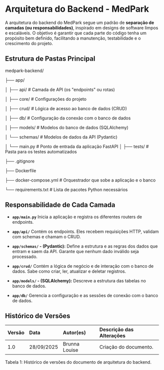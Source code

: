 # Arquitetura do Backend - MedPark

A arquitetura do backend do MedPark segue um padrão de **separação de camadas (ou responsabilidades)**, inspirado em designs de software limpos e escaláveis. O objetivo é garantir que cada parte do código tenha um propósito bem definido, facilitando a manutenção, testabilidade e o crescimento do projeto.

## Estrutura de Pastas Principal

medpark-backend/

├── app/  

│   ├── api/              # Camada de API (os "endpoints" ou rotas)

│   ├── core/             # Configurações do projeto

│   ├── crud/             # Lógica de acesso ao banco de dados (CRUD)

│   ├── db/               # Configuração da conexão com o banco de dados

│   ├── models/           # Modelos do banco de dados (SQLAlchemy)

│   └── schemas/          # Modelos de dados da API (Pydantic)

│   └── main.py           # Ponto de entrada da aplicação FastAPI
│
├── tests/                # Pasta para os testes automatizados

├── .gitignore

├── Dockerfile          

├── docker-compose.yml    # Orquestrador que sobe a aplicação e o banco

└── requirements.txt      # Lista de pacotes Python necessários


## Responsabilidade de Cada Camada

- **`app/main.py`** Inicia a aplicação e registra os diferentes routers de endpoints.

- **`app/api/`** Contém os endpoints. Eles recebem requisições HTTP, validam com schemas e chamam o CRUD.

- **`app/schemas/` - (Pydantic):** Define a estrutura e as regras dos dados que entram e saem da API. Garante que nenhum dado inválido seja processado.

- **`app/crud/`** Contém a lógica de negócio e de interação com o banco de dados. Sabe como criar, ler, atualizar e deletar registros.

- **`app/models/` - (SQLAlchemy):** Descreve a estrutura das tabelas no banco de dados.

- **`app/db/`** Gerencia a configuração e as sessões de conexão com o banco de dados.

## Histórico de Versões

<div align="center">
  <table class="md-table">
    <thead>
      <tr>
        <th align="left">Versão</th>
        <th align="left">Data</th>
        <th align="left">Autor(es)</th>
        <th align="left">Descrição das Alterações</th>
      </tr>
    </thead>
    <tbody>
      <tr>
        <td align="left">1.0</td>
        <td align="left">28/09/2025</td>
        <td align="left">Brunna Louise</td>
        <td align="left">Criação do documento.</td>
      </tr>
    </tbody>
  </table>
</div>

<p class="caption">Tabela 1: Histórico de versões do documento de arquitetura do backend.</p>